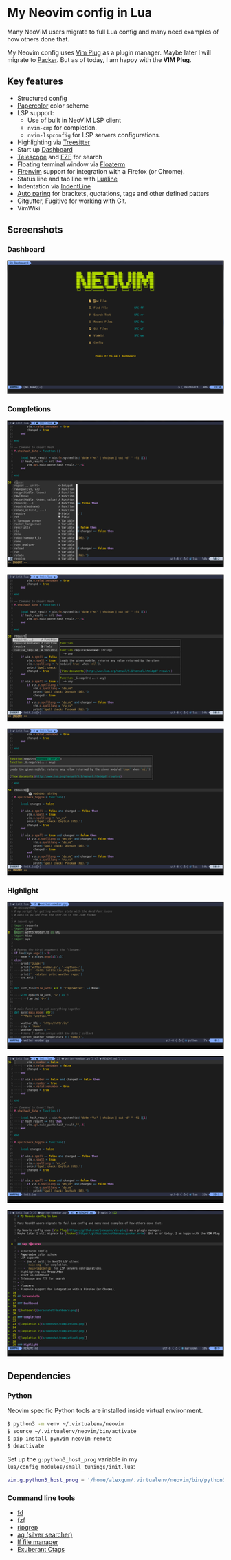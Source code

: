 # My Neovim config in Lua

Many NeoVIM users migrate to full Lua config and many need examples of how others done that.

My Neovim config uses [Vim Plug](https://github.com/junegunn/vim-plug) as a plugin manager.
Maybe later I will migrate to [Packer](https://github.com/wbthomason/packer.nvim). But as of today, I am happy with the **VIM Plug**.

## Key features

- Structured config
- [Papercolor](https://github.com/NLKNguyen/papercolor-theme) color scheme
- LSP support:
    - Use of built in NeoVIM LSP client
    - `nvim-cmp` for completion.
    - `nvim-lspconfig` for LSP servers configurations.
- Highlighting via [Treesitter](https://github.com/nvim-treesitter/nvim-treesitter)
- Start up [Dashboard](https://github.com/glepnir/dashboard-nvim)
- [Telescope](https://github.com/nvim-telescope/telescope.nvim) and [FZF](https://github.com/junegunn/fzf.vim) for search
- Floating terminal window via [Floaterm](https://github.com/voldikss/vim-floaterm)
- [Firenvim](https://github.com/glacambre/firenvim) support for integration with a Firefox (or Chrome).
- Status line and tab line with [Lualine](https://github.com/nvim-lualine/lualine.nvim)
- Indentation via [IndentLine](https://github.com/Yggdroot/indentLine)
- [Auto paring](https://github.com/Yggdroot/indentLine) for brackets, quotations, tags and other defined patters
- Gitgutter, Fugitive for working with Git.
- VimWiki

## Screenshots

### Dashboard

![Dashboard](screenshot/dashboard.png)

### Completions

![Completion 1](screenshot/completion1.png)

![Completion 2](screenshot/completion2.png)

![Completion 3](screenshot/completion3.png)

### Highlight

![Python](screenshot/python_highlight.png)

![Lua](screenshot/lua_highlight.png)

![Markdown](screenshot/md_highlight.png)

## Dependencies

### Python

Neovim specific Python tools are installed inside virtual environment.

```sh
$ python3 -m venv ~/.virtualenv/neovim
$ source ~/.virtualenv/neovim/bin/activate
$ pip install pynvim neovim-remote
$ deactivate

```
Set up the `g:python3_host_prog` variable in my `lua/config_modules/small_tunings/init.lua`:

```lua
vim.g.python3_host_prog = '/home/alexgum/.virtualenv/neovim/bin/python3'

```

### Command line tools

- [fd](https://github.com/sharkdp/fd)
- [fzf](https://github.com/junegunn/fzf)
- [ripgrep](https://github.com/BurntSushi/ripgrep)
- [ag (silver searcher)](https://github.com/mizuno-as/silversearcher-ag)
- [lf file manager](https://github.com/gokcehan/lf)
- [Exuberant Ctags](http://ctags.sourceforge.net/)
